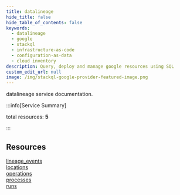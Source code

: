 ```yaml
---
title: datalineage
hide_title: false
hide_table_of_contents: false
keywords:
  - datalineage
  - google
  - stackql
  - infrastructure-as-code
  - configuration-as-data
  - cloud inventory
description: Query, deploy and manage google resources using SQL
custom_edit_url: null
image: /img/stackql-google-provider-featured-image.png
---
```


datalineage service documentation.

:::info[Service Summary]

total resources: __5__  

:::

## Resources
<div class="row">
<div class="providerDocColumn">
<a href="/datalineage/lineage_events/">lineage_events</a><br />
<a href="/datalineage/locations/">locations</a><br />
<a href="/datalineage/operations/">operations</a>
</div>
<div class="providerDocColumn">
<a href="/datalineage/processes/">processes</a><br />
<a href="/datalineage/runs/">runs</a>
</div>
</div>
